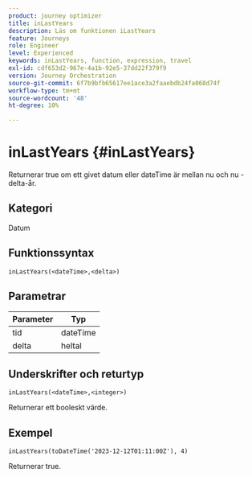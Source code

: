 ```yaml
---
product: journey optimizer
title: inLastYears
description: Läs om funktionen iLastYears
feature: Journeys
role: Engineer
level: Experienced
keywords: inLastYears, function, expression, travel
exl-id: cdf653d2-967e-4a1b-92e5-37dd22f379f9
version: Journey Orchestration
source-git-commit: 6f7b9bfb65617ee1ace3a2faaebdb24fa068d74f
workflow-type: tm+mt
source-wordcount: '48'
ht-degree: 10%

---
```


# inLastYears {#inLastYears}

Returnerar true om ett givet datum eller dateTime är mellan nu och nu - delta-år.

## Kategori

Datum

## Funktionssyntax

`inLastYears(<dateTime>,<delta>)`

## Parametrar

| Parameter | Typ |
|-----------|------------------|
| tid | dateTime |
| delta | heltal |

## Underskrifter och returtyp

`inLastYears(<dateTime>,<integer>)`

Returnerar ett booleskt värde.

## Exempel

`inLastYears(toDateTime('2023-12-12T01:11:00Z'), 4)`

Returnerar true.
